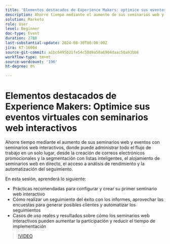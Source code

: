 ```yaml
---
title: 'Elementos destacados de Experience Makers: optimice sus eventos virtuales con seminarios web interactivos'
description: Ahorre tiempo mediante el aumento de sus seminarios web y eventos con seminarios web interactivos, donde puede administrar todo el flujo de trabajo en un solo lugar, desde la creación de correos electrónicos promocionales y la segmentación con listas inteligentes, el alojamiento de seminarios web en directo, el acceso a análisis de rendimiento y la automatización del seguimiento. En esta sesión, aprenderá las prácticas recomendadas para configurar y crear su primer seminario web interactivo   Cómo realizar un seguimiento del éxito con los informes, aprovechar las encuestas para generar posibles clientes y automatizar los seguimientos   Casos de uso reales y resultados sobre cómo los seminarios web interactivos pueden aumentar la participación y reducir el tiempo de implementación
solution: Marketo
role: User
level: Beginner
doc-type: Event
duration: 2788
last-substantial-update: 2024-08-30T00:00:00Z
jira: KT-16004
source-git-commit: a1bc6495b21fe54c50d9a50a6904daac50a93bb6
workflow-type: tm+mt
source-wordcount: '196'
ht-degree: 0%

---
```



# Elementos destacados de Experience Makers: Optimice sus eventos virtuales con seminarios web interactivos

Ahorre tiempo mediante el aumento de sus seminarios web y eventos con seminarios web interactivos, donde puede administrar todo el flujo de trabajo en un solo lugar, desde la creación de correos electrónicos promocionales y la segmentación con listas inteligentes, el alojamiento de seminarios web en directo, el acceso a análisis de rendimiento y la automatización del seguimiento.

En esta sesión, aprenderá lo siguiente:

* Prácticas recomendadas para configurar y crear su primer seminario web interactivo
* Cómo realizar un seguimiento del éxito con los informes, aprovechar las encuestas para generar posibles clientes y automatizar los seguimientos
* Casos de uso reales y resultados sobre cómo los seminarios web interactivos pueden aumentar la participación y reducir el tiempo de implementación

>[!VIDEO](https://video.tv.adobe.com/v/3432947/?learn=on)
